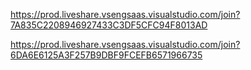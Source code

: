 https://prod.liveshare.vsengsaas.visualstudio.com/join?7A835C2208946927433C3DF5CFC94F8013AD

https://prod.liveshare.vsengsaas.visualstudio.com/join?6DA6E6125A3F257B9DBF9FCEFB6571966735
